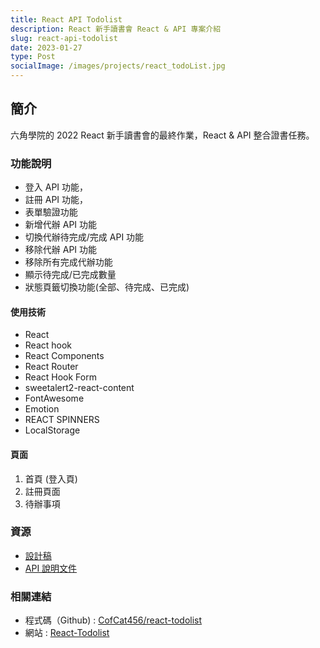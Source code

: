 ```yaml
---
title: React API Todolist 
description: React 新手讀書會 React & API 專案介紹
slug: react-api-todolist
date: 2023-01-27
type: Post
socialImage: /images/projects/react_todoList.jpg
---
```


## 簡介

六角學院的 2022 React 新手讀書會的最終作業，React & API 整合證書任務。

### 功能說明
* 登入 API 功能，
* 註冊 API 功能，
* 表單驗證功能
* 新增代辦 API 功能
* 切換代辦待完成/完成 API 功能
* 移除代辦 API 功能
* 移除所有完成代辦功能
* 顯示待完成/已完成數量
* 狀態頁籤切換功能(全部、待完成、已完成)

#### 使用技術
* React
* React hook
* React Components
* React Router
* React Hook Form
* sweetalert2-react-content
* FontAwesome
* Emotion
* REACT SPINNERS
* LocalStorage


#### 頁面
1. 首頁 (登入頁)
2. 註冊頁面 
3. 待辦事項

### 資源
- [設計稿](https://www.figma.com/file/pFivfS3rDX3N3u3dN9aIlx/TodoList?node-id=0%3A1)
- [API 說明文件](https://todoo.5xcamp.us/api-docs/index.html)

### 相關連結

- 程式碼（Github) : [CofCat456/react-todolist](https://github.com/CofCat456/react-todoList)
- 網站 : [React-Todolist](https://cofcat456.github.io/react-todoList)

